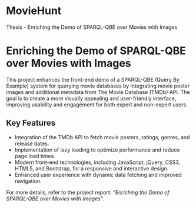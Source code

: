 # MovieHunt
 Thesis - Enriching the Demo of SPARQL-QBE over Movies with Images 

# Enriching the Demo of SPARQL-QBE over Movies with Images

This project enhances the front-end demo of a SPARQL-QBE (Query By Example) system for querying movie databases by integrating movie poster images and additional metadata from The Movie Database (TMDb) API. The goal is to create a more visually appealing and user-friendly interface, improving usability and engagement for both expert and non-expert users.

## Key Features
- Integration of the TMDb API to fetch movie posters, ratings, genres, and release dates.
- Implementation of lazy loading to optimize performance and reduce page load times.
- Modern front-end technologies, including JavaScript, jQuery, CSS3, HTML5, and Bootstrap, for a responsive and interactive design.
- Enhanced user experience with dynamic data fetching and improved navigation.

For more details, refer to the project report: *"Enriching the Demo of SPARQL-QBE over Movies with Images"*.